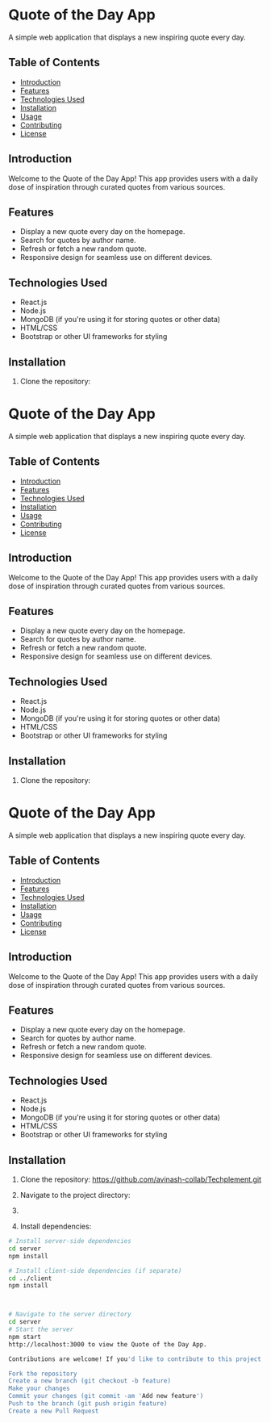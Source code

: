 # Quote of the Day App

A simple web application that displays a new inspiring quote every day.

## Table of Contents

- [Introduction](#introduction)
- [Features](#features)
- [Technologies Used](#technologies-used)
- [Installation](#installation)
- [Usage](#usage)
- [Contributing](#contributing)
- [License](#license)

## Introduction

Welcome to the Quote of the Day App! This app provides users with a daily dose of inspiration through curated quotes from various sources.

## Features

- Display a new quote every day on the homepage.
- Search for quotes by author name.
- Refresh or fetch a new random quote.
- Responsive design for seamless use on different devices.

## Technologies Used

- React.js
- Node.js
- MongoDB (if you're using it for storing quotes or other data)
- HTML/CSS
- Bootstrap or other UI frameworks for styling

## Installation

1. Clone the repository:
# Quote of the Day App

A simple web application that displays a new inspiring quote every day.

## Table of Contents

- [Introduction](#introduction)
- [Features](#features)
- [Technologies Used](#technologies-used)
- [Installation](#installation)
- [Usage](#usage)
- [Contributing](#contributing)
- [License](#license)

## Introduction

Welcome to the Quote of the Day App! This app provides users with a daily dose of inspiration through curated quotes from various sources.

## Features

- Display a new quote every day on the homepage.
- Search for quotes by author name.
- Refresh or fetch a new random quote.
- Responsive design for seamless use on different devices.

## Technologies Used

- React.js
- Node.js
- MongoDB (if you're using it for storing quotes or other data)
- HTML/CSS
- Bootstrap or other UI frameworks for styling

## Installation

1. Clone the repository:
# Quote of the Day App

A simple web application that displays a new inspiring quote every day.

## Table of Contents

- [Introduction](#introduction)
- [Features](#features)
- [Technologies Used](#technologies-used)
- [Installation](#installation)
- [Usage](#usage)
- [Contributing](#contributing)
- [License](#license)

## Introduction

Welcome to the Quote of the Day App! This app provides users with a daily dose of inspiration through curated quotes from various sources.

## Features

- Display a new quote every day on the homepage.
- Search for quotes by author name.
- Refresh or fetch a new random quote.
- Responsive design for seamless use on different devices.

## Technologies Used

- React.js
- Node.js
- MongoDB (if you're using it for storing quotes or other data)
- HTML/CSS
- Bootstrap or other UI frameworks for styling

## Installation

1. Clone the repository:
https://github.com/avinash-collab/Techplement.git


2. Navigate to the project directory:

3. 
3. Install dependencies:
```bash
# Install server-side dependencies
cd server
npm install

# Install client-side dependencies (if separate)
cd ../client
npm install



# Navigate to the server directory
cd server
# Start the server
npm start
http://localhost:3000 to view the Quote of the Day App.

Contributions are welcome! If you'd like to contribute to this project, please follow these steps:

Fork the repository
Create a new branch (git checkout -b feature)
Make your changes
Commit your changes (git commit -am 'Add new feature')
Push to the branch (git push origin feature)
Create a new Pull Request
